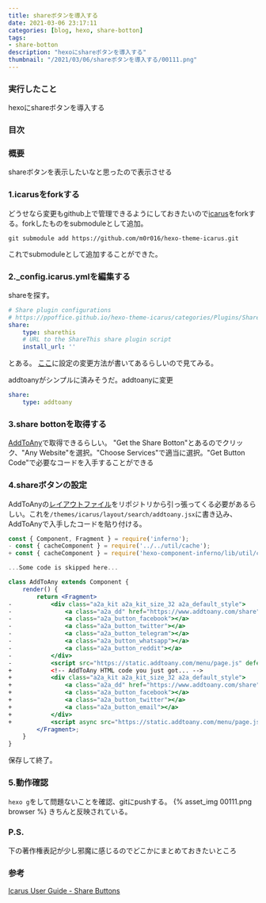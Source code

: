 ```yaml
---
title: shareボタンを導入する
date: 2021-03-06 23:17:11
categories: [blog, hexo, share-botton]
tags:
- share-botton
description: "hexoにshareボタンを導入する"
thumbnail: "/2021/03/06/shareボタンを導入する/00111.png"
---
```


### 実行したこと
hexoにshareボタンを導入する

### 目次
<!-- toc -->

### 概要
shareボタンを表示したいなと思ったので表示させる
<!-- more -->

### 1.icarusをforkする
どうせなら変更もgithub上で管理できるようにしておきたいので[icarus](https://github.com/ppoffice/hexo-theme-icarus)をforkする。forkしたものをsubmoduleとして追加。
```
git submodule add https://github.com/m0r016/hexo-theme-icarus.git
```
これでsubmoduleとして追加することができた。

### 2._config.icarus.ymlを編集する
shareを探す。
```yml
# Share plugin configurations
# https://ppoffice.github.io/hexo-theme-icarus/categories/Plugins/Share/
share:
    type: sharethis
    # URL to the ShareThis share plugin script
    install_url: ''
```
とある。
[ここ](https://ppoffice.github.io/hexo-theme-icarus/categories/Plugins/Share/)に設定の変更方法が書いてあるらしいので見てみる。

addtoanyがシンプルに済みそうだ。addtoanyに変更
```yml
share:
    type: addtoany
```

### 3.share bottonを取得する
[AddToAny](https://www.addtoany.com/)で取得できるらしい。
"Get the Share Botton"とあるのでクリック、"Any Website"を選択。"Choose Services"で適当に選択。"Get Button Code"で必要なコードを入手することができる

### 4.shareボタンの設定
AddToAnyの[レイアウトファイル](https://github.com/ppoffice/hexo-component-inferno/blob/0.2.2/src/view/share/addtoany.jsx)をリポジトリから引っ張ってくる必要があるらしい。これを`/themes/icarus/layout/search/addtoany.jsx`に書き込み、AddToAnyで入手したコードを貼り付ける。
```jsx
const { Component, Fragment } = require('inferno');
- const { cacheComponent } = require('../../util/cache');
+ const { cacheComponent } = require('hexo-component-inferno/lib/util/cache');

...Some code is skipped here...

class AddToAny extends Component {
    render() {
        return <Fragment>
-           <div class="a2a_kit a2a_kit_size_32 a2a_default_style">
-               <a class="a2a_dd" href="https://www.addtoany.com/share"></a>
-               <a class="a2a_button_facebook"></a>
-               <a class="a2a_button_twitter"></a>
-               <a class="a2a_button_telegram"></a>
-               <a class="a2a_button_whatsapp"></a>
-               <a class="a2a_button_reddit"></a>
-           </div>
-           <script src="https://static.addtoany.com/menu/page.js" defer={true}></script>
+           <!-- AddToAny HTML code you just got... -->
+           <div class="a2a_kit a2a_kit_size_32 a2a_default_style">
+               <a class="a2a_dd" href="https://www.addtoany.com/share"></a>
+               <a class="a2a_button_facebook"></a>
+               <a class="a2a_button_twitter"></a>
+               <a class="a2a_button_email"></a>
+           </div>
+           <script async src="https://static.addtoany.com/menu/page.js"></script>
        </Fragment>;
    }
}
```
保存して終了。

### 5.動作確認
`hexo g`をして問題ないことを確認、gitにpushする。
{% asset_img 00111.png browser %}
きちんと反映されている。

### P.S.
下の著作権表記が少し邪魔に感じるのでどこかにまとめておきたいところ

### 参考
[Icarus User Guide - Share Buttons](https://ppoffice.github.io/hexo-theme-icarus/categories/Plugins/Share/)